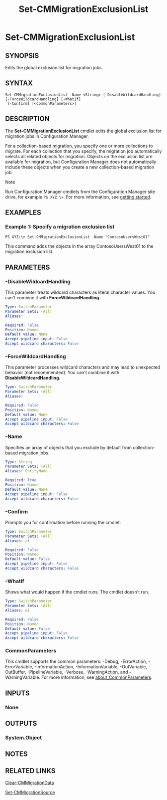 ﻿---
description: Edits the global exclusion list for migration jobs.
external help file: AdminUI.PS.dll-Help.xml
Module Name: ConfigurationManager
ms.date: 05/07/2019
schema: 2.0.0
title: Set-CMMigrationExclusionList
---

# Set-CMMigrationExclusionList

## SYNOPSIS
Edits the global exclusion list for migration jobs.

## SYNTAX

```
Set-CMMigrationExclusionList -Name <String> [-DisableWildcardHandling] [-ForceWildcardHandling] [-WhatIf]
 [-Confirm] [<CommonParameters>]
```

## DESCRIPTION
The **Set-CMMigrationExclusionList** cmdlet edits the global exclusion list for migration jobs in Configuration Manager.

For a collection-based migration, you specify one or more collections to migrate.
For each collection that you specify, the migration job automatically selects all related objects for migration.
Objects on the exclusion list are available for migration, but Configuration Manager does not automatically include these objects when you create a new collection-based migration job.

> [!NOTE]
> Run Configuration Manager cmdlets from the Configuration Manager site drive, for example `PS XYZ:\>`. For more information, see [getting started](/powershell/sccm/overview).

## EXAMPLES

### Example 1: Specify a migration exclusion list
```
PS XYZ:\> Set-CMMigrationExclusionList -Name "ContosoUsersWest01"
```

This command adds the objects in the array ContosoUsersWest01 to the migration exclusion list.

## PARAMETERS

### -DisableWildcardHandling

This parameter treats wildcard characters as literal character values. You can't combine it with **ForceWildcardHandling**.

```yaml
Type: SwitchParameter
Parameter Sets: (All)
Aliases:

Required: False
Position: Named
Default value: None
Accept pipeline input: False
Accept wildcard characters: False
```

### -ForceWildcardHandling

This parameter processes wildcard characters and may lead to unexpected behavior (not recommended). You can't combine it with **DisableWildcardHandling**.

```yaml
Type: SwitchParameter
Parameter Sets: (All)
Aliases:

Required: False
Position: Named
Default value: None
Accept pipeline input: False
Accept wildcard characters: False
```

### -Name
Specifies an array of objects that you exclude by default from collection-based migration jobs.

```yaml
Type: String
Parameter Sets: (All)
Aliases: EntityName

Required: True
Position: Named
Default value: None
Accept pipeline input: False
Accept wildcard characters: False
```

### -Confirm
Prompts you for confirmation before running the cmdlet.

```yaml
Type: SwitchParameter
Parameter Sets: (All)
Aliases: cf

Required: False
Position: Named
Default value: False
Accept pipeline input: False
Accept wildcard characters: False
```

### -WhatIf

Shows what would happen if the cmdlet runs. The cmdlet doesn't run.

```yaml
Type: SwitchParameter
Parameter Sets: (All)
Aliases: wi

Required: False
Position: Named
Default value: False
Accept pipeline input: False
Accept wildcard characters: False
```

### CommonParameters
This cmdlet supports the common parameters: -Debug, -ErrorAction, -ErrorVariable, -InformationAction, -InformationVariable, -OutVariable, -OutBuffer, -PipelineVariable, -Verbose, -WarningAction, and -WarningVariable. For more information, see [about_CommonParameters](http://go.microsoft.com/fwlink/?LinkID=113216).

## INPUTS

### None

## OUTPUTS

### System.Object
## NOTES

## RELATED LINKS

[Clear-CMMigrationData](Clear-CMMigrationData.md)

[Set-CMMigrationSource](Set-CMMigrationSource.md)


